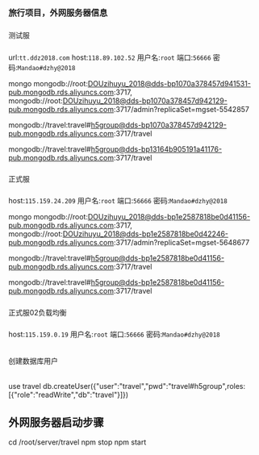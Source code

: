 ### 旅行项目，外网服务器信息

#####
测试服
#####
url:`tt.ddz2018.com`
host:`118.89.102.52`
用户名:`root`
端口:`56666`
密码:`Mandao#dzhy@2018`

mongo 
mongodb://root:DOUzihuyu_2018@dds-bp1070a378457d941531-pub.mongodb.rds.aliyuncs.com:3717,
mongodb://root:DOUzihuyu_2018@dds-bp1070a378457d942129-pub.mongodb.rds.aliyuncs.com:3717/admin?replicaSet=mgset-5542857

mongodb://travel:travel#h5group@dds-bp1070a378457d942129-pub.mongodb.rds.aliyuncs.com:3717/travel

mongodb://travel:travel#h5group@dds-bp13164b905191a41176-pub.mongodb.rds.aliyuncs.com:3717/travel

#####
正式服
#####
host:`115.159.24.209`
用户名:`root`
端口:`56666`
密码:`Mandao#dzhy@2018`


mongo
mongodb://root:DOUzihuyu_2018@dds-bp1e2587818be0d41156-pub.mongodb.rds.aliyuncs.com:3717,
mongodb://root:DOUzihuyu_2018@dds-bp1e2587818be0d42246-pub.mongodb.rds.aliyuncs.com:3717/admin?replicaSet=mgset-5648677

mongodb://travel:travel#h5group@dds-bp1e2587818be0d41156-pub.mongodb.rds.aliyuncs.com:3717/travel

mongodb://travel:travel#h5group@dds-bp1e2587818be0d41156-pub.mongodb.rds.aliyuncs.com:3717/travel

#####
正式服02负载均衡
#####
host:`115.159.0.19`
用户名:`root`
端口:`56666`
密码:`Mandao#dzhy@2018`


######
创建数据库用户
######
use travel
db.createUser({"user":"travel","pwd":"travel#h5group",roles:[{"role":"readWrite","db":"travel"}]})



## 外网服务器启动步骤
cd  /root/server/travel
npm stop
npm start
